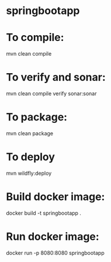 # springbootapp

# To compile:
mvn clean compile

# To verify and sonar:
mvn clean compile verify sonar:sonar

# To package:
mvn clean package

# To deploy
mvn wildfly:deploy

# Build docker image:
docker build -t springbootapp .

# Run docker image:
docker run -p 8080:8080 springbootapp